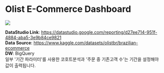 # Olist E-Commerce Dashboard

![](https://drive.google.com/uc?id=1044zgW2mXXFTLZbKqU7WOaM_XSDisjuh)

**DataStudio Link**: https://datastudio.google.com/reporting/d27ee714-951f-4884-aba5-3e9b84ce9821  
**Data Source**: https://www.kaggle.com/datasets/olistbr/brazilian-ecommerce  
**DW**: BigQuery  
일부 '기간 파라미터'를 사용한 코호트분석과 '주문 중 기존고객 수'는 기간을 설정해야 값이 출력됩니다.  
